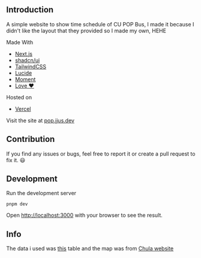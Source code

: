 ## Introduction

A simple website to show time schedule of CU POP Bus, I made it because I didn't like the layout that they provided so I made my own, HEHE


Made With
- [Next.js](https://nextjs.org)
- [shadcn/ui](https://ui.shadcn.com/)
- [TailwindCSS](https://tailwindcss.com/)
- [Lucide](https://lucide.dev/)
- [Moment](https://momentjs.com/)
- [Love ❤️](https://www.youtube.com/watch?v=dQw4w9WgXcQ&pp=ygULcmljayBhc3RsZXk%3D)

Hosted on
- [Vercel](https://vercel.com)

Visit the site at [pop.jjus.dev](https://pop.jjus.dev)

## Contribution

If you find any issues or bugs, feel free to report it or create a pull request to fix it. 😃

## Development

Run the development server
```
pnpm dev
```

Open [http://localhost:3000](http://localhost:3000) with your browser to see the result.

## Info

The data i used was [this](https://www.facebook.com/photo?fbid=611821327790098&set=a.398628779109355) table and the map was from [Chula website](https://www.chula.ac.th/about/green-university/cu-shuttle-bus/)
